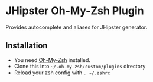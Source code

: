 # JHipster Oh-My-Zsh Plugin

Provides autocomplete and aliases for JHipster generator.

## Installation
* You need [Oh-My-Zsh](https://github.com/robbyrussell/oh-my-zsh) installed.
* Clone this into `~/.oh-my-zsh/custom/plugins` directory
* Reload your zsh config with `. ~/.zshrc`

